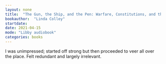```yaml
---
layout: none
title:  "The Gun, the Ship, and the Pen: Warfare, Constitutions, and the Making of the Modern World"
bookauthor:  "Linda Colley"
startdate:
date: 2021-04-15
mode: "Libby audiobook"
categories: books
--- 
```


I was unimpressed; started off strong but then proceeded to veer all over the
place. Felt redundant and largely irrelevant.
